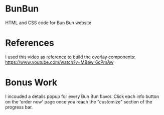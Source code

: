 # BunBun
HTML and CSS code for Bun Bun website

# References
I used this video as reference to build the overlay components: https://www.youtube.com/watch?v=MBaw_6cPmAw

# Bonus Work
I incouded a details popup for every Bun Bun flavor. Click each info button on the 'order now' page once you reach the "customize" section of the progress bar.
